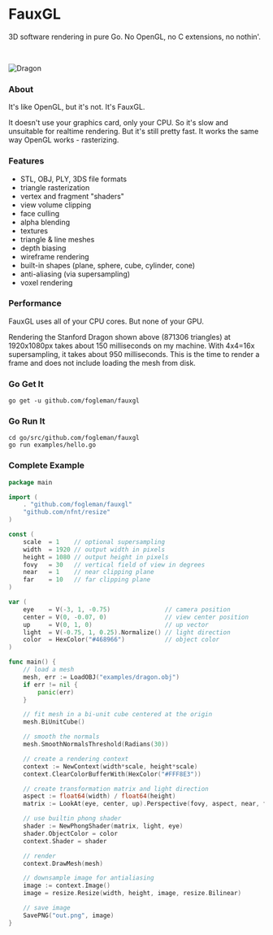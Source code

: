 # FauxGL

3D software rendering in pure Go. No OpenGL, no C extensions, no nothin'.

<br>

![Dragon](http://i.imgur.com/uwehodr.png)

### About

It's like OpenGL, but it's not. It's FauxGL.

It doesn't use your graphics card, only your CPU. So it's slow and unsuitable for realtime rendering. But it's still pretty fast. It works the same way OpenGL works - rasterizing.

### Features

- STL, OBJ, PLY, 3DS file formats
- triangle rasterization
- vertex and fragment "shaders"
- view volume clipping
- face culling
- alpha blending
- textures
- triangle & line meshes
- depth biasing
- wireframe rendering
- built-in shapes (plane, sphere, cube, cylinder, cone)
- anti-aliasing (via supersampling)
- voxel rendering

### Performance

FauxGL uses all of your CPU cores. But none of your GPU.

Rendering the Stanford Dragon shown above (871306 triangles) at 1920x1080px takes about 150 milliseconds on my machine. With 4x4=16x supersampling, it takes about 950 milliseconds. This is the time to render a frame and does not include loading the mesh from disk.

### Go Get It

    go get -u github.com/fogleman/fauxgl

### Go Run It

    cd go/src/github.com/fogleman/fauxgl
    go run examples/hello.go

### Complete Example

```go
package main

import (
	. "github.com/fogleman/fauxgl"
	"github.com/nfnt/resize"
)

const (
	scale  = 1    // optional supersampling
	width  = 1920 // output width in pixels
	height = 1080 // output height in pixels
	fovy   = 30   // vertical field of view in degrees
	near   = 1    // near clipping plane
	far    = 10   // far clipping plane
)

var (
	eye    = V(-3, 1, -0.75)               // camera position
	center = V(0, -0.07, 0)                // view center position
	up     = V(0, 1, 0)                    // up vector
	light  = V(-0.75, 1, 0.25).Normalize() // light direction
	color  = HexColor("#468966")           // object color
)

func main() {
	// load a mesh
	mesh, err := LoadOBJ("examples/dragon.obj")
	if err != nil {
		panic(err)
	}

	// fit mesh in a bi-unit cube centered at the origin
	mesh.BiUnitCube()

	// smooth the normals
	mesh.SmoothNormalsThreshold(Radians(30))

	// create a rendering context
	context := NewContext(width*scale, height*scale)
	context.ClearColorBufferWith(HexColor("#FFF8E3"))

	// create transformation matrix and light direction
	aspect := float64(width) / float64(height)
	matrix := LookAt(eye, center, up).Perspective(fovy, aspect, near, far)

	// use builtin phong shader
	shader := NewPhongShader(matrix, light, eye)
	shader.ObjectColor = color
	context.Shader = shader

	// render
	context.DrawMesh(mesh)

	// downsample image for antialiasing
	image := context.Image()
	image = resize.Resize(width, height, image, resize.Bilinear)

	// save image
	SavePNG("out.png", image)
}
```
